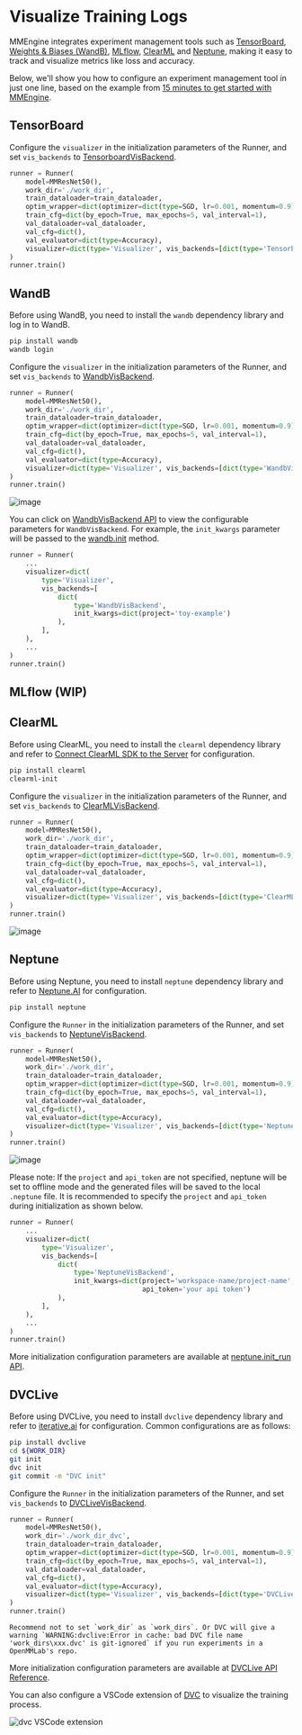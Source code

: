 # Visualize Training Logs

MMEngine integrates experiment management tools such as [TensorBoard](https://www.tensorflow.org/tensorboard), [Weights & Biases (WandB)](https://docs.wandb.ai/), [MLflow](https://mlflow.org/docs/latest/index.html), [ClearML](https://clear.ml/docs/latest/docs) and [Neptune](https://docs.neptune.ai/), making it easy to track and visualize metrics like loss and accuracy.

Below, we'll show you how to configure an experiment management tool in just one line, based on the example from [15 minutes to get started with MMEngine](../get_started/15_minutes.md).

## TensorBoard

Configure the `visualizer` in the initialization parameters of the Runner, and set `vis_backends` to [TensorboardVisBackend](mmengine.visualization.TensorboardVisBackend).

```python
runner = Runner(
    model=MMResNet50(),
    work_dir='./work_dir',
    train_dataloader=train_dataloader,
    optim_wrapper=dict(optimizer=dict(type=SGD, lr=0.001, momentum=0.9)),
    train_cfg=dict(by_epoch=True, max_epochs=5, val_interval=1),
    val_dataloader=val_dataloader,
    val_cfg=dict(),
    val_evaluator=dict(type=Accuracy),
    visualizer=dict(type='Visualizer', vis_backends=[dict(type='TensorboardVisBackend')]),
)
runner.train()
```

## WandB

Before using WandB, you need to install the `wandb` dependency library and log in to WandB.

```bash
pip install wandb
wandb login
```

Configure the `visualizer` in the initialization parameters of the Runner, and set `vis_backends` to [WandbVisBackend](mmengine.visualization.WandbVisBackend).

```python
runner = Runner(
    model=MMResNet50(),
    work_dir='./work_dir',
    train_dataloader=train_dataloader,
    optim_wrapper=dict(optimizer=dict(type=SGD, lr=0.001, momentum=0.9)),
    train_cfg=dict(by_epoch=True, max_epochs=5, val_interval=1),
    val_dataloader=val_dataloader,
    val_cfg=dict(),
    val_evaluator=dict(type=Accuracy),
    visualizer=dict(type='Visualizer', vis_backends=[dict(type='WandbVisBackend')]),
)
runner.train()
```

![image](https://user-images.githubusercontent.com/58739961/217226120-0c45267c-c45f-4fce-bdd5-a99c8c393006.png)

You can click on [WandbVisBackend API](mmengine.visualization.WandbVisBackend) to view the configurable parameters for `WandbVisBackend`. For example, the `init_kwargs` parameter will be passed to the [wandb.init](https://docs.wandb.ai/ref/python/init) method.

```python
runner = Runner(
    ...
    visualizer=dict(
        type='Visualizer',
        vis_backends=[
            dict(
                type='WandbVisBackend',
                init_kwargs=dict(project='toy-example')
            ),
        ],
    ),
    ...
)
runner.train()
```

## MLflow (WIP)

## ClearML

Before using ClearML, you need to install the `clearml` dependency library and refer to [Connect ClearML SDK to the Server](https://clear.ml/docs/latest/docs/getting_started/ds/ds_first_steps#connect-clearml-sdk-to-the-server) for configuration.

```bash
pip install clearml
clearml-init
```

Configure the `visualizer` in the initialization parameters of the Runner, and set `vis_backends` to [ClearMLVisBackend](mmengine.visualization.ClearMLVisBackend).

```python
runner = Runner(
    model=MMResNet50(),
    work_dir='./work_dir',
    train_dataloader=train_dataloader,
    optim_wrapper=dict(optimizer=dict(type=SGD, lr=0.001, momentum=0.9)),
    train_cfg=dict(by_epoch=True, max_epochs=5, val_interval=1),
    val_dataloader=val_dataloader,
    val_cfg=dict(),
    val_evaluator=dict(type=Accuracy),
    visualizer=dict(type='Visualizer', vis_backends=[dict(type='ClearMLVisBackend')]),
)
runner.train()
```

![image](https://github.com/open-mmlab/mmengine/assets/58739961/d68e1dd2-9e82-40fb-ad81-00a647549adc)

## Neptune

Before using Neptune, you need to install `neptune` dependency library and refer to [Neptune.AI](https://docs.neptune.ai/) for configuration.

```bash
pip install neptune
```

Configure the `Runner` in the initialization parameters of the Runner, and set `vis_backends` to [NeptuneVisBackend](mmengine.visualization.NeptuneVisBackend).

```python
runner = Runner(
    model=MMResNet50(),
    work_dir='./work_dir',
    train_dataloader=train_dataloader,
    optim_wrapper=dict(optimizer=dict(type=SGD, lr=0.001, momentum=0.9)),
    train_cfg=dict(by_epoch=True, max_epochs=5, val_interval=1),
    val_dataloader=val_dataloader,
    val_cfg=dict(),
    val_evaluator=dict(type=Accuracy),
    visualizer=dict(type='Visualizer', vis_backends=[dict(type='NeptuneVisBackend')]),
)
runner.train()
```

![image](https://github.com/open-mmlab/mmengine/assets/58739961/9122e2ac-cc4f-43b2-bad3-ae33faa64043)

Please note: If the `project` and `api_token` are not specified, neptune will be set to offline mode and the generated files will be saved to the local `.neptune` file.
It is recommended to specify the `project` and `api_token` during initialization as shown below.

```python
runner = Runner(
    ...
    visualizer=dict(
        type='Visualizer',
        vis_backends=[
            dict(
                type='NeptuneVisBackend',
                init_kwargs=dict(project='workspace-name/project-name',
                                 api_token='your api token')
            ),
        ],
    ),
    ...
)
runner.train()
```

More initialization configuration parameters are available at [neptune.init_run API](https://docs.neptune.ai/api/neptune/#init_run).

## DVCLive

Before using DVCLive, you need to install `dvclive` dependency library and refer to [iterative.ai](https://dvc.org/doc/start) for configuration. Common configurations are as follows:

```bash
pip install dvclive
cd ${WORK_DIR}
git init
dvc init
git commit -m "DVC init"
```

Configure the `Runner` in the initialization parameters of the Runner, and set `vis_backends` to [DVCLiveVisBackend](mmengine.visualization.DVCLiveVisBackend).

```python
runner = Runner(
    model=MMResNet50(),
    work_dir='./work_dir_dvc',
    train_dataloader=train_dataloader,
    optim_wrapper=dict(optimizer=dict(type=SGD, lr=0.001, momentum=0.9)),
    train_cfg=dict(by_epoch=True, max_epochs=5, val_interval=1),
    val_dataloader=val_dataloader,
    val_cfg=dict(),
    val_evaluator=dict(type=Accuracy),
    visualizer=dict(type='Visualizer', vis_backends=[dict(type='DVCLiveVisBackend')]),
)
runner.train()
```

```{note}
Recommend not to set `work_dir` as `work_dirs`. Or DVC will give a warning `WARNING:dvclive:Error in cache: bad DVC file name 'work_dirs\xxx.dvc' is git-ignored` if you run experiments in a OpenMMLab's repo.
```

More initialization configuration parameters are available at [DVCLive API Reference](https://dvc.org/doc/dvclive/live).

You can also configure a VSCode extension of [DVC](https://marketplace.visualstudio.com/items?itemName=Iterative.dvc) to visualize the training process.

![dvc VSCode extension](https://github.com/open-mmlab/mmengine/assets/27466624/a573e11f-2fed-4775-a0cf-a42f5031dba9)
